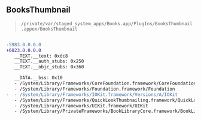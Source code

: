 ## BooksThumbnail

> `/private/var/staged_system_apps/Books.app/PlugIns/BooksThumbnail.appex/BooksThumbnail`

```diff

-5983.0.0.0.0
+6023.0.0.0.0
   __TEXT.__text: 0xdc8
   __TEXT.__auth_stubs: 0x250
   __TEXT.__objc_stubs: 0x360

   __DATA.__bss: 0x10
   - /System/Library/Frameworks/CoreFoundation.framework/CoreFoundation
   - /System/Library/Frameworks/Foundation.framework/Foundation
-  - /System/Library/Frameworks/IOKit.framework/Versions/A/IOKit
   - /System/Library/Frameworks/QuickLookThumbnailing.framework/QuickLookThumbnailing
   - /System/Library/Frameworks/UIKit.framework/UIKit
   - /System/Library/PrivateFrameworks/BookLibraryCore.framework/BookLibraryCore

```
